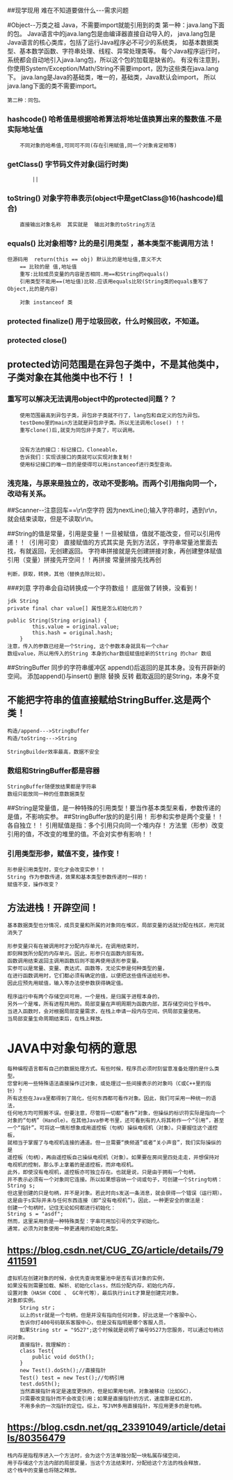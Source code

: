##现学现用
难在不知道要做什么---需求问题

#Object--万类之祖
    Java，不需要import就能引用到的类
    第一种：java.lang下面的包。
    Java语言中的java.lang包是由编译器直接自动导入的，
    java.lang包是Java语言的核心类库，包括了运行Java程序必不可少的系统类，
    如基本数据类型、基本数学函数、字符串处理、线程、异常处理类等。
    每个Java程序运行时，系统都会自动地引入java.lang包，所以这个包的加载是缺省的。
    有没有注意到，你使用System/Exception/Math/String不需要import，因为这些类在java.lang下。
    java.lang是Java的基础类，唯一的，基础类，Java默认会import，
    所以java.lang下面的类不需要import。
    
    第二种：同包。

###     hashcode()  哈希值是根据哈希算法将地址值换算出来的整数值.不是实际地址值     
        不同对象的哈希值,可同可不同(存在引用赋值,同一个对象肯定相等)
###     getClass() 字节码文件对象(运行时类)
            ||
###     toString()  对象字符串表示(object中是getClass@16(hashcode)组合)
        直接输出对象名称  其实就是  输出对象的toString方法
###     equals()    比对象相等?  比的是引用类型  ，基本类型不能调用方法！
    但源码用  return(this == obj) 默认比的是地址值,意义不大
        == 比较的是 值,地址值
        重写:比较成员变量的内容是否相同.用==和String的equals()
        引用类型不能用==(地址值)比较.应该用equals比较(String类的equals重写了Object,比的是内容)
        
        对象 instanceof 类
        
###     protected finalize()    用于垃圾回收，什么时候回收，不知道。
###     protected close()     

##      protected访问范围是在异包子类中，不是其他类中，子类对象在其他类中也不行！！
###        重写可以解决无法调用object中的protected问题？？
        使用范围最高到异包子类，异包非子类就不行了，lang包和自定义的包为异包。
        testDemo里的main方法就是异包非子类。所以无法调用close() ！！
        重写clone()后,就变为同包非子类了，可以调用。
        
        
        没有方法的接口：标记接口，Cloneable，
        告诉我们：实现该接口的类就可以实现对象复制！
        使用标记接口的唯一目的是使得可以用instanceof进行类型查询。
###     浅克隆，与原来是独立的，改动不受影响。而两个引用指向同一个，改动有关系。


##Scanner--注意回车==\r\n空字符
因为nextLine();输入字符串时，遇到\r\n，就会结束读取，但是不读取\r\n。

##String的值是常量，引用是变量！一旦被赋值，值就不能改变，但可以引用传递！！（引用可变）
    直接赋值的方式其实是 先到方法区，字符串常量池里面去找，有就返回，无创建返回。
    字符串拼接就是先创建拼接对象，再创建整体赋值
    引用（变量）拼接先开空间！！再拼接
    常量拼接先找再创
    
    判断，获取，转换，其他（替换去除比较）。
###刘意    字符串会自动转换成一个字符数组！
    底层做了转换，没看到！
    
    jdk String 
    private final char value[] 属性是怎么初始化的？
    
    public String(String original) {
            this.value = original.value;
            this.hash = original.hash;
        }
    注意，传入的参数已经是一个String, 这个参数本身就具有一个char 
    数组value，所以用传入的String 本身的char数组赋值给新的Sttring 的char 数组 
    
    
##StringBuffer 同步的字符串缓冲区
    append()后返回的是其本身。没有开辟新的空间。
    添加append()与insert()
    删除
    替换
    反转
    截取返回的是String，本身不变
##  不能把字符串的值直接赋给StringBuffer.这是两个类！
    构造/append--->StringBuffer
    构造/toString--->String
    
    StringBuilder效率最高，数据不安全

###    数组和StringBuffer都是容器
    StringBuffer随便放结果都是字符串
    数组只能放同一种的任意数据类型

##String是常量值，是一种特殊的引用类型！要当作基本类型来看，参数传递的是值，不影响实参。
##StringBuffer放的的是引用！
    形参和实参是两个变量！！各自独立！！ 引用赋值是指：多个引用只向同一个堆内存！
    方法里（形参）改变引用的值，不改变的堆里的值。不会对实参有影响！！
### 引用类型形参，赋值不变，操作变！
    形参是引用类型时，变化才会改变实参！！
    String 作为参数传递，效果和基本类型参数传递时一样的！
    赋值不变，操作改变？
    
##    方法进栈！开辟空间！
    基本数据类型也分情况，成员变量和所属的对象同在堆区，局部变量的话就分配在栈区，用完就消失了
    
    形参变量只有在被调用时才分配内存单元，在调用结束时，
    即刻释放所分配的内存单元。因此，形参只在函数内部有效。
    函数调用结束返回主调用函数后则不能再使用该形参变量。
    实参可以是常量、变量、表达式、函数等，无论实参是何种类型的量，
    在进行函数调用时，它们都必须有确定的值，以便把这些值传送给形参。
    因此应预先用赋值，输入等办法使参数获得确定值。

    程序运行中有两个存储空间可用，一个是栈，是归属于进程本身的，
    另外一个是堆，所有进程共用的。局部变量在声明周期为函数内部，其存储空间位于栈中。
    当进入函数时，会对根据局部变量需求，在栈上申请一段内存空间，供局部变量使用。
    当局部变量生命周期结束后，在栈上释放。
    
#    JAVA中对象句柄的意思
    每种编程语言都有自己的数据处理方式。有些时候，程序员必须时刻留意准备处理的是什么类型。
    您曾利用一些特殊语法直接操作过对象，或处理过一些间接表示的对象吗（C或C++里的指针）？ 
    所有这些在Java里都得到了简化，任何东西都可看作对象。因此，我们可采用一种统一的语法，
    任何地方均可照搬不误。但要注意，尽管将一切都“看作”对象，但操纵的标识符实际是指向一个
    对象的“句柄”（Handle）。在其他Java参考书里，还可看到有的人将其称作一个“引用”，甚至
    一个“指针”。可将这一情形想象成用遥控板（句柄）操纵电视机（对象）。只要握住这个遥控板，
    就相当于掌握了与电视机连接的通道。但一旦需要“换频道”或者“关小声音”，我们实际操纵的是
    遥控板（句柄），再由遥控板自己操纵电视机（对象）。如果要在房间里四处走走，并想保持对
    电视机的控制，那么手上拿着的是遥控板，而非电视机。 
    此外，即使没有电视机，遥控板亦可独立存在。也就是说，只是由于拥有一个句柄，
    并不表示必须有一个对象同它连接。所以如果想容纳一个词或句子，可创建一个String句柄： 
    String s; 
    但这里创建的只是句柄，并不是对象。若此时向s发送一条消息，就会获得一个错误（运行期）。
    这是由于s实际并未与任何东西连接（即“没有电视机”）。因此，一种更安全的做法是：
    创建一个句柄时，记住无论如何都进行初始化： 
    String s = "asdf"; 
    然而，这里采用的是一种特殊类型：字串可用加引号的文字初始化。
    通常，必须为对象使用一种更通用的初始化类型。 

##  https://blog.csdn.net/CUG_ZG/article/details/79411591
    虚拟机在创建对象的时候，会优先查询常量池中是否有该对象的实例，
    如果没有则需要加载、解析、初始化class，然后分配内存，初始化内存，
    设置对象（HASH CODE 、 GC年代等），最后执行init才算是创建完对象。
    对象即实例。
        String str；
        以上的str就是一个句柄，但是并没有指向任何对象，好比这是一个客服中心，
        告诉你打400号码联系客服中心，但是没有指明是哪个客服人员，
        如果String str = "9527";这个时候就是说明了编号9527为您服务，可以通过句柄访问对象。
        直接指针，我理解的：
        class Test{
            public void doSth();
        }
        new Test().doSth();//直接指针
        Test() test = new Test();//句柄引用
        test.doSth();
        当然直接指针肯定是速度更快的，但是如果用句柄，对象被移动（比如GC），
        只需要改变指针而不会改变引用；如果是直接指针的方式，速度那是杠杠的，
        不用多余的一次指针的定位。综上，写JVM多用直接指针，写应用更多的是句柄。
        
##  https://blog.csdn.net/qq_23391049/article/details/80356479

    栈内存是指程序进入一个方法时，会为这个方法单独分配一块私属存储空间，
    用于存储这个方法内部的局部变量，当这个方法结束时，分配给这个方法的栈会释放，
    这个栈中的变量也将随之释放。



















